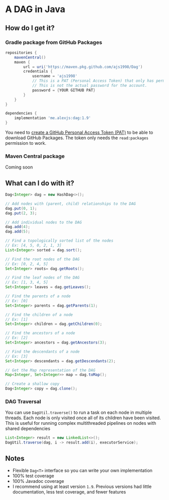 # A DAG in Java

## How do I get it?

### Gradle package from GitHub Packages

```gradle
repositories {
    mavenCentral()
    maven {
        url = uri('https://maven.pkg.github.com/ajs1998/Dag')
        credentials {
            username = 'ajs1998'
            // This is a PAT (Personal Access Token) that only has permission to read/download public GitHub Packages.
            // This is not the actual password for the account.
            password = {YOUR GITHUB PAT}
        }
    }
}
```

```gradle
dependencies {
    implementation 'me.alexjs:dag:1.9'
}
```

You need to <a href="https://github.com/settings/tokens">create a GitHub Personal Access Token (PAT)</a> to be able to
download GitHub Packages. The token only needs the `read:packages` permission to work.

### Maven Central package

Coming soon

## What can I do with it?

```java
Dag<Integer> dag = new HashDag<>();

// Add nodes with (parent, child) relationships to the DAG 
dag.put(0, 1);
dag.put(2, 3);

// Add individual nodes to the DAG
dag.add(4);
dag.add(5);

// Find a topologically sorted list of the nodes
// Ex: [4, 5, 0, 2, 1, 3]
List<Integer> sorted = dag.sort();

// Find the root nodes of the DAG
// Ex: [0, 2, 4, 5]
Set<Integer> roots= dag.getRoots();

// Find the leaf nodes of the DAG
// Ex: [1, 3, 4, 5]
Set<Integer> leaves = dag.getLeaves();

// Find the parents of a node
// Ex: [0]
Set<Integer> parents = dag.getParents(1);

// Find the children of a node
// Ex: [1]
Set<Integer> children = dag.getChildren(0);

// Find the ancestors of a node
// Ex: [2]
Set<Integer> ancestors = dag.getAncestors(3);

// Find the descendants of a node
// Ex: [3]
Set<Integer> descendants = dag.getDescendants(2);

// Get the Map representation of the DAG
Map<Integer, Set<Integer>> map = dag.toMap();

// Create a shallow copy
Dag<Integer> copy = dag.clone();
```

### DAG Traversal

You can use `DagUtil.traverse()` to run a task on each node in multiple threads. Each node is only visited once all of
its children have been visited. This is useful for running complex multithreaded pipelines on nodes with shared
dependencies

```java
List<Integer> result = new LinkedList<>();
DagUtil.traverse(dag, i -> result.add(i), executorService);
```

## Notes

- Flexible `Dag<T>` interface so you can write your own implementation
- 100% test coverage
- 100% Javadoc coverage
- I recommend using at least version `1.9`. Previous versions had little documentation, less test coverage, and fewer 
  features
